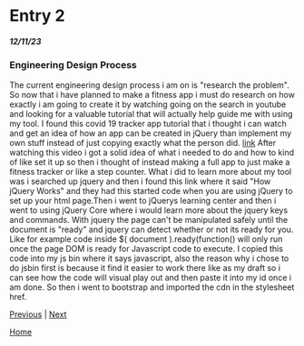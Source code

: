 # Entry 2
##### 12/11/23

### Engineering Design Process
The current engineering design process i am on is "research the problem". So now that i have planned to make a fitness app i must do research on how exactly i am going to create it by watching going on the search in youtube and looking for a valuable tutorial that will actually help guide me with using my tool.
I found this covid 19 tracker app tutorial that i thought i can watch and get an idea of how an app can be created in jQuery than implement my own stuff instead of just copying exactly what the person did.
[link](https://www.youtube.com/watch?v=Nv33sHscfLk)
After watching this video i got a solid idea of what i needed to do and how to kind of like set it up so then i thought of instead making a full app to just make a fitness tracker or like a step counter.
What i did to learn more about my tool was i searched up jquery and then i found this link where it said "How jQuery Works" and they had this started code when you are using jQuery to set up your html page.Then i went to jQuerys learning center and then i went to using jQuery Core where i would learn more about the jquery keys and commands. With jquery the page can't be manipulated safely until the document is "ready" and jquery can detect whether or not its ready for you. Like for example code inside $( document ).ready(function() will only run once the page DOM is ready for Javascript code to execute. I copied this code into my js bin where it says javascript, also the reason why i chose to do jsbin first is because it find it easier to work there like as my draft so i can see how the code will visual play out and then paste it into my id once i am done. So then i went to bootstrap and imported the cdn in the stylesheet href.

[Previous](entry01.md) | [Next](entry03.md)

[Home](../README.md)